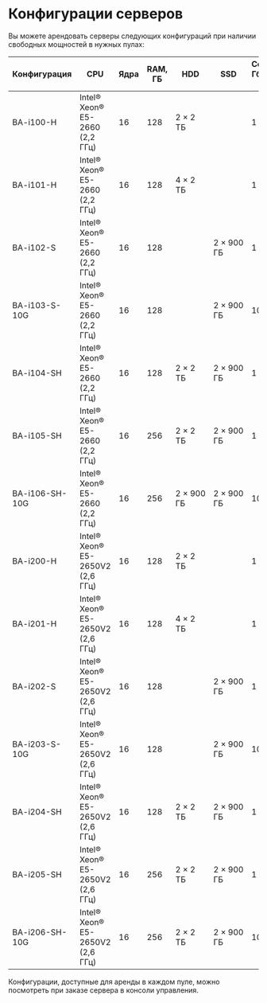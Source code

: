 # Конфигурации серверов

Вы можете арендовать серверы следующих конфигураций при наличии свободных мощностей в нужных пулах:

| Конфигурация   | CPU                                  | Ядра | RAM, ГБ | HDD                  | SSD                   | Сеть, Гбит/с |
|----------------|--------------------------------------|------|---------|----------------------|-----------------------|--------------|
| BA-i100-H      | Intel® Xeon®<br/>E5-2660 (2,2 ГГц)   | 16   | 128     | 2&nbsp;×&nbsp;2 ТБ   |                       | 1            |
| BA-i101-H      | Intel® Xeon®<br/>E5-2660 (2,2 ГГц)   | 16   | 128     | 4&nbsp;×&nbsp;2 ТБ   |                       | 1            |
| BA-i102-S      | Intel® Xeon®<br/>E5-2660 (2,2 ГГц)   | 16   | 128     |                      | 2&nbsp;×&nbsp;900 ГБ  | 1            |
| BA-i103-S-10G  | Intel® Xeon®<br/>E5-2660 (2,2 ГГц)   | 16   | 128     |                      | 2&nbsp;×&nbsp;900 ГБ  | 10           |
| BA-i104-SH     | Intel® Xeon®<br/>E5-2660 (2,2 ГГц)   | 16   | 128     | 2&nbsp;×&nbsp;2 ТБ   | 2&nbsp;×&nbsp;900 ГБ  | 1            |
| BA-i105-SH     | Intel® Xeon®<br/>E5-2660 (2,2 ГГц)   | 16   | 256     | 2&nbsp;×&nbsp;2 ТБ   | 2&nbsp;×&nbsp;900 ГБ  | 1            |
| BA-i106-SH-10G | Intel® Xeon®<br/>E5-2660 (2,2 ГГц)   | 16   | 256     | 2&nbsp;×&nbsp;900 ГБ | 2&nbsp;×&nbsp;900 ГБ  | 10           |
| BA-i200-H      | Intel® Xeon®<br/>E5-2650V2 (2,6 ГГц) | 16   | 128     | 2&nbsp;×&nbsp;2 ТБ   |                       | 1            |
| BA-i201-H      | Intel® Xeon®<br/>E5-2650V2 (2,6 ГГц) | 16   | 128     | 4&nbsp;×&nbsp;2 ТБ   |                       | 1            |
| BA-i202-S      | Intel® Xeon®<br/>E5-2650V2 (2,6 ГГц) | 16  | 128     |                      | 2&nbsp;×&nbsp;900 ГБ  | 1            |
| BA-i203-S-10G  | Intel® Xeon®<br/>E5-2650V2 (2,6 ГГц) | 16   | 128     |                      | 2&nbsp;×&nbsp;900 ГБ  | 10           |
| BA-i204-SH     | Intel® Xeon®<br/>E5-2650V2 (2,6 ГГц) | 16   | 128     | 2&nbsp;×&nbsp;2 ТБ   | 2&nbsp;×&nbsp;900 ГБ  | 1            |
| BA-i205-SH     | Intel® Xeon®<br/>E5-2650V2 (2,6 ГГц) | 16   | 256     | 2&nbsp;×&nbsp;2 ТБ   | 2&nbsp;×&nbsp;900 ГБ  | 1            |
| BA-i206-SH-10G | Intel® Xeon®<br/>E5-2650V2 (2,6 ГГц) | 16   | 256     | 2&nbsp;×&nbsp;2 ТБ   | 2&nbsp;×&nbsp;900 ГБ  | 10           |

Конфигурации, доступные для аренды в каждом пуле, можно посмотреть при заказе сервера в консоли управления.